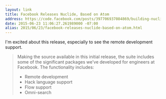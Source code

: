 ```yaml
---
layout: link
title: Facebook Releases Nuclide, Based on Atom
address: https://code.facebook.com/posts/397706937084869/building-nuclide-a-unified-developer-experience/
date: 2015-06-23 11:06:27.261989000 -07:00
alias: 2015/06/23/facebook-releases-nuclide-based-on-atom.html
---
```


I'm excited about this release, especially to see the remote development support.

> Making the source available in this initial release, the suite includes some of the significant packages we've developed for engineers at Facebook. The functionality includes:
>
> * Remote development
> * Hack language support
> * Flow support
> * Omni-search
